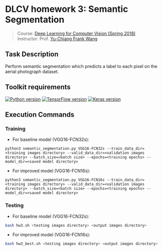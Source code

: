 # DLCV homework 3: Semantic Segmentation
> Course: [Deep Learning for Computer Vision (Spring 2018)](http://vllab.ee.ntu.edu.tw/dlcv.html)\
> Instructor: Prof. [Yu-Chiang Frank Wang](http://vllab.ee.ntu.edu.tw/members.html)


## Task Description
Perform semantic segmentation which predicts a label to each pixel on the aerial photograph dataset.


## Toolkit requirements
[![Python version](https://img.shields.io/badge/Python-3.6-blue.svg)](https://www.python.org/downloads/release/python-360/)
[![TensorFlow version](https://img.shields.io/badge/TensorFlow-1.6.0-green.svg)](https://pypi.python.org/pypi/tensorflow/1.6.0)
[![Keras version](https://img.shields.io/badge/Keras-2.1.5-green.svg)](https://pypi.python.org/pypi/Keras/2.1.5)


## Execution Commands

### Training
* For baseline model (VGG16-FCN32s):
```
python3 semantic_segmentation.py VGG16-FCN32s --train_data_dir=<training images directory> --valid_data_dir=<validation images directory> --batch_size=<batch size> --epochs=<training epochs> --model_dir=<saved model directory>
```

* For improved model (VGG16-FCN16s):
```
python3 semantic_segmentation.py VGG16-FCN16s --train_data_dir=<training images directory> --valid_data_dir=<validation images directory> --batch_size=<batch size> --epochs=<training epochs> --model_dir=<saved model directory>
```

### Testing
* For baseline model (VGG16-FCN32s):
```sh
bash hw3.sh <testing images directory> <output images directory>
```

* For improved model (VGG16-FCN16s):
```sh
bash hw3_best.sh <testing images directory> <output images directory>
```
